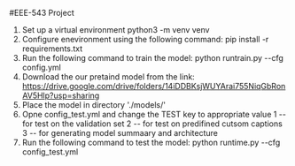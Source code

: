 #EEE-543 Project

1) Set up a virtual environment
    python3 -m venv venv
1) Configure enevironment using the following command:
    pip install -r requirements.txt
3) Run the following command to train the model:
    python runtrain.py --cfg config.yml
4) Download the our pretaind model from the link:
https://drive.google.com/drive/folders/14iDDBKsjWUYArai755NiqGbRonAV5Hlp?usp=sharing
5) Place the model in directory './models/'
6) Opne config_test.yml and change the TEST key to appropriate value
   1 -- for test on the validation set
   2 -- for test on predifined cutsom captions
   3 -- for generating model summaary and architecture
4) Run the following command to test the model:
    python runtime.py --cfg config_test.yml
